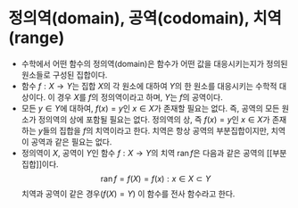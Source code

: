 # 정의역(domain), 공역(codomain), 치역(range)
- 수학에서 어떤 함수의 정의역(domain)은 함수가 어떤 값을 대응시키는지가 정의된 원소들로 구성된 집합이다. 
- 함수 $f: X\to Y$는 집합 $X$의 각 원소에 대하여 $Y$의 한 원소를 대응시키는 수학적 대상이다. 이 경우 $X$를 $f$의 정의역이라고 하며, $Y$는 $f$의 공역이다. 
- 모든 $y\in Y$에 대하여, $f(x)=y$인 $x\in X$가 존재할 필요는 없다. 즉, 공역의 모든 원소가 정의역의 상에 포함될 필요는 없다. 정의역의 상, 즉 $f(x)=y$인 $x\in X$가 존재하는 $y$들의 집합을 $f$의 치역이라고 한다. 치역은 항상 공역의 부분집합이지만, 치역이 공역과 같은 필요는 없다. 
- 정의역이 $X$, 공역이 $Y$인 함수 $f: X\to Y$의 치역 $\operatorname{ran} f$은 다음과 같은 공역의 [[부분집합]]이다. 
$$\operatorname{ran}f=f(X)={f(x):x\in X}\subset Y$$
치역과 공역이 같은 경우($f(X) = Y$) 이 함수를 전사 함수라고 한다. 